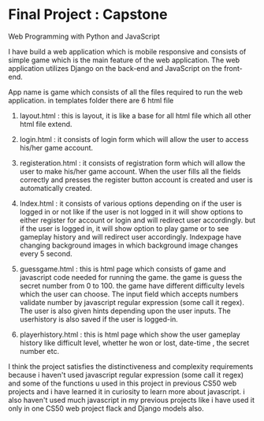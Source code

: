 # Final Project : Capstone

Web Programming with Python and JavaScript

I have build a web application which is mobile responsive and consists of  simple game which is the main feature of the web application.
The web application utilizes Django on the back-end and JavaScript on the front-end.

App name is game which consists of all the files required to run the web application.
in templates folder there are 6 html file

1) layout.html : this is layout, it is like a base for all html file which all other html file extend.

2) login.html : it consists of  login form which will allow the user to access his/her game account.

3) registeration.html : it consists of  registration form which will allow the user to make his/her game account. When the user fills all the fields correctly and presses the register button account is created and user is automatically created.

4) lndex.html : it consists of  various options  depending on if the user is logged in or not like if the user is not logged in it will show options to either register for account or login and will redirect user accordingly.
but if the user is logged in, it will show option to play game or to see gameplay history and will redirect user accordingly. Indexpage have changing background images in which background image changes every 5 second.

5) guessgame.html : this is html page which consists of game and javascript code needed for running the game. the game is guess the secret number from 0 to 100. the game have different difficulty levels which the user can choose. The input field which accepts numbers validate number by  javascript regular expression (some call it regex). The user is also given hints depending upon the user inputs. The userhistory is also saved if the user is logged-in.

6) playerhistory.html : this is html page which show the user gameplay history like difficult level, whetter he won or lost, date-time , the secret number etc.

I think the project satisfies the distinctiveness and complexity requirements because i haven't used javascript regular expression (some call it regex) and some of the functions u used in this project in previous CS50 web projects and i have learned it in curiosity to learn more about javascript. i also haven't used much javascript in my previous projects like i have used it only in one CS50 web project flack and Django models also.
